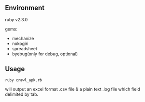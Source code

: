 ## Environment

ruby v2.3.0

gems:

* mechanize
* nokogiri
* spreadsheet
* byebug(only for debug, optional)

## Usage
    ruby crawl_apk.rb
    
will output an excel format .csv file & a plain text .log file which field delimited by tab.